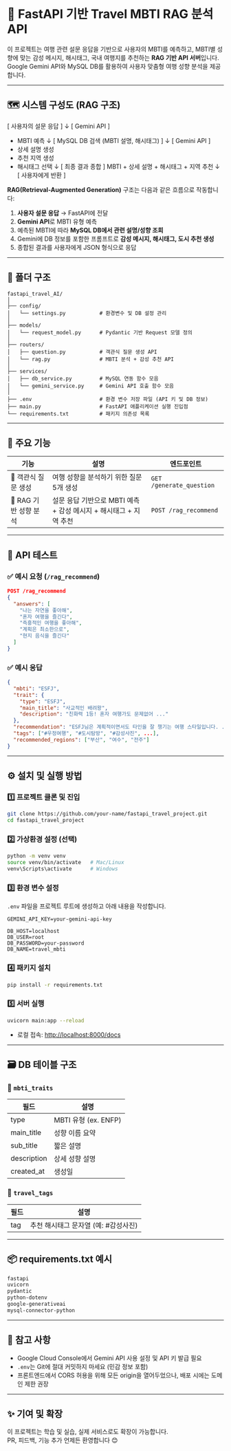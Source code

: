 # 🧭 FastAPI 기반 Travel MBTI RAG 분석 API

이 프로젝트는 여행 관련 설문 응답을 기반으로 사용자의 MBTI를 예측하고, MBTI별 성향에 맞는 감성 메시지, 해시태그, 국내 여행지를 추천하는 **RAG 기반 API 서버**입니다.  
Google Gemini API와 MySQL DB를 활용하여 사용자 맞춤형 여행 성향 분석을 제공합니다.

---

## 🗺️ 시스템 구성도 (RAG 구조)

[ 사용자의 설문 응답 ]
↓
[ Gemini API ]

- MBTI 예측
  ↓
  [ MySQL DB 검색 (MBTI 설명, 해시태그) ]
  ↓
  [ Gemini API ]
- 상세 설명 생성
- 추천 지역 생성
- 해시태그 선택
  ↓
  [ 최종 결과 종합 ]
  MBTI + 상세 설명 + 해시태그 + 지역 추천
  ↓
  [ 사용자에게 반환 ]

**RAG(Retrieval-Augmented Generation)** 구조는 다음과 같은 흐름으로 작동합니다:

1. **사용자 설문 응답** → FastAPI에 전달
2. **Gemini API**로 MBTI 유형 예측
3. 예측된 MBTI에 따라 **MySQL DB에서 관련 설명/성향 조회**
4. Gemini에 DB 정보를 포함한 프롬프트로 **감성 메시지, 해시태그, 도시 추천 생성**
5. 종합된 결과를 사용자에게 JSON 형식으로 응답

---

## 📂 폴더 구조

```
fastapi_travel_AI/
│
├── config/
│   └── settings.py           # 환경변수 및 DB 설정 관리
│
├── models/
│   └── request_model.py      # Pydantic 기반 Request 모델 정의
│
├── routers/
│   ├── question.py           # 객관식 질문 생성 API
│   └── rag.py                # MBTI 분석 + 감성 추천 API
│
├── services/
│   ├── db_service.py         # MySQL 연동 함수 모음
│   └── gemini_service.py     # Gemini API 호출 함수 모음
│
├── .env                      # 환경 변수 저장 파일 (API 키 및 DB 정보)
├── main.py                   # FastAPI 애플리케이션 실행 진입점
└── requirements.txt          # 패키지 의존성 목록
```

---

## 🚀 주요 기능

| 기능                  | 설명                                                              | 엔드포인트               |
| --------------------- | ----------------------------------------------------------------- | ------------------------ |
| 🔸 객관식 질문 생성   | 여행 성향을 분석하기 위한 질문 5개 생성                           | `GET /generate_question` |
| 🔸 RAG 기반 성향 분석 | 설문 응답 기반으로 MBTI 예측 + 감성 메시지 + 해시태그 + 지역 추천 | `POST /rag_recommend`    |

---

## 🧪 API 테스트

### ✅ 예시 요청 (`/rag_recommend`)

```json
POST /rag_recommend
{
  "answers": [
    "나는 자연을 좋아해",
    "혼자 여행을 즐긴다",
    "즉흥적인 여행을 좋아해",
    "계획은 최소한으로",
    "현지 음식을 즐긴다"
  ]
}
```

### ✅ 예시 응답

```json
{
  "mbti": "ESFJ",
  "trait": {
    "type": "ESFJ",
    "main_title": "사교적인 배려왕",
    "description": "친화력 1등! 혼자 여행가도 문제없어 ..."
  },
  "recommendation": "ESFJ님은 계획적이면서도 타인을 잘 챙기는 여행 스타일입니다. ...",
  "tags": ["#우정여행", "#도시탐방", "#감성사진", ...],
  "recommended_regions": ["부산", "여수", "전주"]
}
```

---

## ⚙️ 설치 및 실행 방법

### 1️⃣ 프로젝트 클론 및 진입

```bash
git clone https://github.com/your-name/fastapi_travel_project.git
cd fastapi_travel_project
```

### 2️⃣ 가상환경 설정 (선택)

```bash
python -m venv venv
source venv/bin/activate   # Mac/Linux
venv\Scripts\activate      # Windows
```

### 3️⃣ 환경 변수 설정

`.env` 파일을 프로젝트 루트에 생성하고 아래 내용을 작성합니다.

```env
GEMINI_API_KEY=your-gemini-api-key

DB_HOST=localhost
DB_USER=root
DB_PASSWORD=your-password
DB_NAME=travel_mbti
```

### 4️⃣ 패키지 설치

```bash
pip install -r requirements.txt
```

### 5️⃣ 서버 실행

```bash
uvicorn main:app --reload
```

- 로컬 접속: [http://localhost:8000/docs](http://localhost:8000/docs)

---

## 🗃️ DB 테이블 구조

### 🔹 `mbti_traits`

| 필드        | 설명                 |
| ----------- | -------------------- |
| type        | MBTI 유형 (ex. ENFP) |
| main_title  | 성향 이름 요약       |
| sub_title   | 짧은 설명            |
| description | 상세 성향 설명       |
| created_at  | 생성일               |

### 🔹 `travel_tags`

| 필드 | 설명                                 |
| ---- | ------------------------------------ |
| tag  | 추천 해시태그 문자열 (예: #감성사진) |

---

## 📦 requirements.txt 예시

```txt
fastapi
uvicorn
pydantic
python-dotenv
google-generativeai
mysql-connector-python
```

---

## 📌 참고 사항

- Google Cloud Console에서 Gemini API 사용 설정 및 API 키 발급 필요
- `.env`는 Git에 절대 커밋하지 마세요 (민감 정보 포함)
- 프론트엔드에서 CORS 허용을 위해 모든 origin을 열어두었으나, 배포 시에는 도메인 제한 권장

---

## ✨ 기여 및 확장

이 프로젝트는 학습 및 실습, 실제 서비스로도 확장이 가능합니다.  
PR, 피드백, 기능 추가 언제든 환영합니다 😊
